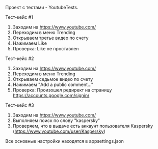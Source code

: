 Проект с тестами - YoutubeTests.

Тест-кейс #1

1. Заходим на https://www.youtube.com/
2. Переходим в меню Trending
3. Открываем третье видео по счету
4. Нажимаем Like
5. Проверка: Like не проставлен

Тест-кейс #2

1. Заходим на https://www.youtube.com/
2. Переходим в меню Trending
3. Открываем седьмое видео по счету
4. Нажимаем "Add a public comment..."
5. Проверка: Произошел редирект на страницу https://accounts.google.com/signin/

Тест-кейс #3

1. Заходим на https://www.youtube.com/
2. Выполняем поиск по слову "kaspersky"
3. Проверяем, что в выдаче есть аккаунт пользователя Kaspersky (https://www.youtube.com/user/Kaspersky)

Все основные настройки находятся в appsettings.json